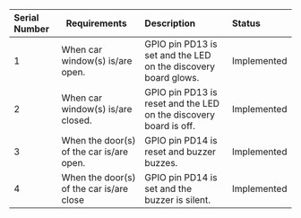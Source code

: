 |**Serial Number**|` `**Requirements** |**Description**|**Status**|
| :- | :- | :- | :- |
|1|When car window(s) is/are open.|GPIO pin PD13 is set and the LED on the discovery board glows.|Implemented|
|2|When car window(s) is/are closed.|GPIO pin PD13 is reset and the LED on the discovery board is off.|Implemented|
|3|When the door(s) of the car is/are open.|GPIO pin PD14 is reset and buzzer buzzes.|Implemented|
|4|When the door(s) of the car is/are close|GPIO pin PD14 is set and the buzzer is silent.|Implemented|
